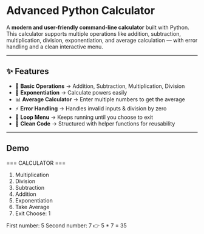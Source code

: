 #  Advanced Python Calculator  

A **modern and user-friendly command-line calculator** built with Python.  
This calculator supports multiple operations like addition, subtraction, multiplication, division, exponentiation, and average calculation — with error handling and a clean interactive menu.  

---

## ✨ Features  

- 🔢 **Basic Operations** → Addition, Subtraction, Multiplication, Division  
- 🚀 **Exponentiation** → Calculate powers easily  
- 📊 **Average Calculator** → Enter multiple numbers to get the average  
- ⚡ **Error Handling** → Handles invalid inputs & division by zero  
- 🔄 **Loop Menu** → Keeps running until you choose to exit  
- 🎯 **Clean Code** → Structured with helper functions for reusability  

---

## Demo
=== CALCULATOR ===
1. Multiplication
2. Division
3. Subtraction
4. Addition
5. Exponentiation
6. Take Average
7. Exit
Choose: 1

First number: 5
Second number: 7
👉 5 * 7 = 35
